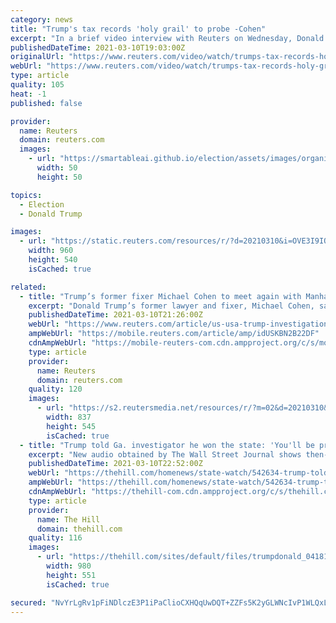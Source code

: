 ```yaml
---
category: news
title: "Trump's tax records 'holy grail' to probe -Cohen"
excerpt: "In a brief video interview with Reuters on Wednesday, Donald Trump's former lawyer and fixer, Michael Cohen, said he'll go in for a seventh interview with the Manhattan district attorney's office as prosecutors step up the criminal investigation into the former U."
publishedDateTime: 2021-03-10T19:03:00Z
originalUrl: "https://www.reuters.com/video/watch/trumps-tax-records-holy-grail-to-probe-c-idOVE3I9IOV?chan=6g5ka85"
webUrl: "https://www.reuters.com/video/watch/trumps-tax-records-holy-grail-to-probe-c-idOVE3I9IOV?chan=6g5ka85"
type: article
quality: 105
heat: -1
published: false

provider:
  name: Reuters
  domain: reuters.com
  images:
    - url: "https://smartableai.github.io/election/assets/images/organizations/reuters.com-50x50.jpg"
      width: 50
      height: 50

topics:
  - Election
  - Donald Trump

images:
  - url: "https://static.reuters.com/resources/r/?d=20210310&i=OVE3I9IOV&r=OVE3I9IOV&t=2"
    width: 960
    height: 540
    isCached: true

related:
  - title: "Trump’s former fixer Michael Cohen to meet again with Manhattan DA in Trump probe"
    excerpt: "Donald Trump’s former lawyer and fixer, Michael Cohen, said he would go in for a seventh interview on Wednesday with the Manhattan district attorney’s office pursuing a criminal investigation into the former U."
    publishedDateTime: 2021-03-10T21:26:00Z
    webUrl: "https://www.reuters.com/article/us-usa-trump-investigation-cohen-idUSKBN2B22DF"
    ampWebUrl: "https://mobile.reuters.com/article/amp/idUSKBN2B22DF"
    cdnAmpWebUrl: "https://mobile-reuters-com.cdn.ampproject.org/c/s/mobile.reuters.com/article/amp/idUSKBN2B22DF"
    type: article
    provider:
      name: Reuters
      domain: reuters.com
    quality: 120
    images:
      - url: "https://s2.reutersmedia.net/resources/r/?m=02&d=20210310&t=2&i=1554431647&w=&fh=545px&fw=&ll=&pl=&sq=&r=LYNXMPEH291FE"
        width: 837
        height: 545
        isCached: true
  - title: "Trump told Ga. investigator he won the state: 'You'll be praised' for 'the right answer'"
    excerpt: "New audio obtained by The Wall Street Journal shows then-President Trump Donald Trump Manhattan prosecutors intensifying probe into Trump's New York estate: report GOP leaders reiterate ..."
    publishedDateTime: 2021-03-10T22:52:00Z
    webUrl: "https://thehill.com/homenews/state-watch/542634-trump-told-ga-investigator-he-won-the-state-youll-be-praised-for-the"
    ampWebUrl: "https://thehill.com/homenews/state-watch/542634-trump-told-ga-investigator-he-won-the-state-youll-be-praised-for-the?amp"
    cdnAmpWebUrl: "https://thehill-com.cdn.ampproject.org/c/s/thehill.com/homenews/state-watch/542634-trump-told-ga-investigator-he-won-the-state-youll-be-praised-for-the?amp"
    type: article
    provider:
      name: The Hill
      domain: thehill.com
    quality: 116
    images:
      - url: "https://thehill.com/sites/default/files/trumpdonald_041819gn7_lead.jpg"
        width: 980
        height: 551
        isCached: true

secured: "NvYrLgRv1pFiNDlczE3P1iPaClioCXHQqUwDQT+ZZFs5K2yGLWNcIvP1WLQxLyPZ8F3k3KoAac4RVE0ZykX91mD+Esd+Gzp2QpxdDGORC4RnUMgrdDiQdsG2EBd6dA7MEA62FbqMwTimOOTxDdBBQI30ZUGoaQLplU7PpbPehKocg1WyCdHwC8ETW+0xL6IDYlCWqIuwwg0DO94iQlrm+n1Frov+CqMbW1uoDQOERcRmjDPETQnY3cBTxYVqjXBwxgxka5ngXi4aUlRuJBgbGrbzvH1esJ21XehWLaWBvK9najsW3aQkCoMfuqe6X/UEFf91JNKrGknrmsW/NZ6tEpdhCitQtFwpUYlUfkP1Ddw=;YXGNbDS5G2kg8SmNXWdZ3Q=="
---
```


